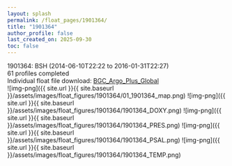 ```yaml
---
layout: splash
permalink: /float_pages/1901364/
title: "1901364"
author_profile: false
last_created_on: 2025-09-30
toc: false
---
```

 
1901364: BSH (2014-06-10T22:22 to 2016-01-31T22:27)\
61 profiles completed\
Individual float file download: [BGC_Argo_Plus_Global](https://ftp.soest.hawaii.edu/bgc_argo_plus/Individual_Floats/outliers_removed/1901364_Sprof_processed.nc)\
![img-png]({{ site.url }}{{ site.baseurl }}/assets/images/float_figures/1901364/01_1901364_map.png)
![img-png]({{ site.url }}{{ site.baseurl }}/assets/images/float_figures/1901364/1901364_DOXY.png)
![img-png]({{ site.url }}{{ site.baseurl }}/assets/images/float_figures/1901364/1901364_PRES.png)
![img-png]({{ site.url }}{{ site.baseurl }}/assets/images/float_figures/1901364/1901364_PSAL.png)
![img-png]({{ site.url }}{{ site.baseurl }}/assets/images/float_figures/1901364/1901364_TEMP.png)
